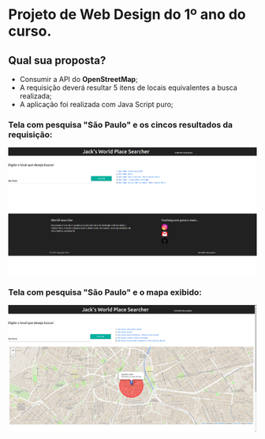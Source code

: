 # Projeto de Web Design do 1º ano do curso.

## Qual sua proposta?

* Consumir a API do **OpenStreetMap**;
* A requisição deverá resultar 5 itens de locais equivalentes a busca realizada;
* A aplicação foi realizada com Java Script puro;

### Tela com pesquisa "São Paulo" e os cincos resultados da requisição:

![Tela de pesquisa](https://github.com/JacksonMarcony/Projeto-mapa-API/blob/master/MapaAPI/img/one.png)


### Tela com pesquisa "São Paulo" e o mapa exibido:

![Mapa](https://github.com/JacksonMarcony/Projeto-mapa-API/blob/master/MapaAPI/img/two.png)
